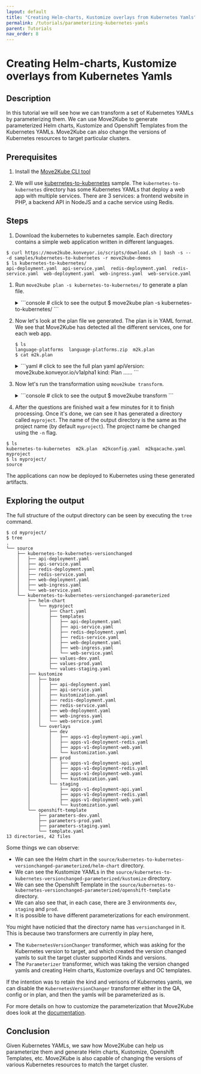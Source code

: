```yaml
---
layout: default
title: "Creating Helm-charts, Kustomize overlays from Kubernetes Yamls"
permalink: /tutorials/parameterizing-kubernetes-yamls
parent: Tutorials
nav_order: 8
---
```


# Creating Helm-charts, Kustomize overlays from Kubernetes Yamls

## Description

In this tutorial we will see how we can transform a set of Kubernetes YAMLs by parameterizing them.
We can use Move2Kube to generate parameterized Helm charts, Kustomize and Openshift Templates from the Kubernetes YAMLs.
Move2Kube can also change the versions of Kubernetes resources to target particular clusters.

## Prerequisites

1. Install the [Move2Kube CLI tool](https://move2kube.konveyor.io/installation/cli)

1. We will use [kubernetes-to-kubernetes](https://github.com/konveyor/move2kube-demos/tree/main/samples/kubernetes-to-kubernetes) sample. The `kubernetes-to-kubernetes` directory has some Kubernetes YAMLs that deploy a web app with multiple services. There are 3 services: a frontend website in PHP, a backend API in NodeJS and a cache service using Redis.

## Steps

1. Download the kubernetes to kubernetes sample. Each directory contains a simple web application written in different languages.
  ```console
  $ curl https://move2kube.konveyor.io/scripts/download.sh | bash -s -- -d samples/kubernetes-to-kubernetes -r move2kube-demos
  $ ls kubernetes-to-kubernetes/
  api-deployment.yaml  api-service.yaml  redis-deployment.yaml  redis-service.yaml  web-deployment.yaml  web-ingress.yaml  web-service.yaml
  ```

1. Run `move2kube plan -s kubernetes-to-kubernetes/` to generate a plan file.
    <details markdown="block">
    <summary markdown="block">
    ```console
    # click to see the output
    $ move2kube plan -s kubernetes-to-kubernetes/
    ```
    </summary>
    ```console
    $ move2kube plan -s language-platforms
    INFO[0000] Configuration loading done
    INFO[0000] Planning Transformation - Base Directory
    INFO[0000] [ComposeAnalyser] Planning transformation
    INFO[0000] [ComposeAnalyser] Done
    INFO[0000] [CloudFoundry] Planning transformation
    INFO[0000] [CloudFoundry] Done
    INFO[0000] [DockerfileDetector] Planning transformation
    INFO[0000] [DockerfileDetector] Done
    INFO[0000] [Base Directory] Identified 0 named services and 0 to-be-named services
    INFO[0000] Transformation planning - Base Directory done
    INFO[0000] Planning Transformation - Directory Walk
    INFO[0000] Identified 1 named services and 0 to-be-named services in .
    INFO[0000] Identified 1 named services and 0 to-be-named services in .
    INFO[0000] Transformation planning - Directory Walk done
    INFO[0000] [Directory Walk] Identified 1 named services and 1 to-be-named services
    INFO[0000] [Named Services] Identified 1 named services
    INFO[0000] No of services identified : 1
    INFO[0000] Plan can be found at [/home/user/code/remote/github.com/konveyor/temp/t2/m2k.plan].
    ```
    </details>

1. Now let's look at the plan file we generated. The plan is in YAML format. We see that Move2Kube has detected all the different services, one for each web app.

    ```console
    $ ls
    language-platforms	language-platforms.zip	m2k.plan
    $ cat m2k.plan 
    ```

    <details markdown="block">
    <summary markdown="block">
    ```yaml
    # click to see the full plan yaml
    apiVersion: move2kube.konveyor.io/v1alpha1
    kind: Plan
    ......
    ```
    </summary>
    ```yaml
    apiVersion: move2kube.konveyor.io/v1alpha1
    kind: Plan
    metadata:
      name: myproject
    spec:
      sourceDir: kubernetes-to-kubernetes
      services:
        myproject:
          - transformerName: KubernetesVersionChanger
            type: KubernetesOrgYamlsInSource
            paths:
              KubernetesYamls:
                - .
              ServiceDirPath:
                - .
          - transformerName: Parameterizer
            paths:
              KubernetesYamls:
                - .
              ServiceDirPath:
                - .
      transformers:
        Buildconfig: m2kassets/built-in/transformers/kubernetes/buildconfig/buildconfig.yaml
        CloudFoundry: m2kassets/built-in/transformers/cloudfoundry/cloudfoundry.yaml
        ClusterSelector: m2kassets/built-in/transformers/kubernetes/clusterselector/clusterselector.yaml
        ComposeAnalyser: m2kassets/built-in/transformers/compose/composeanalyser/composeanalyser.yaml
        ComposeGenerator: m2kassets/built-in/transformers/compose/composegenerator/composegenerator.yaml
        ContainerImagesPushScriptGenerator: m2kassets/built-in/transformers/containerimage/containerimagespushscript/containerimagespushscript.yaml
        DockerfileDetector: m2kassets/built-in/transformers/dockerfile/dockerfiledetector/dockerfiledetector.yaml
        DockerfileImageBuildScript: m2kassets/built-in/transformers/dockerfile/dockerimagebuildscript/dockerfilebuildscriptgenerator.yaml
        DockerfileParser: m2kassets/built-in/transformers/dockerfile/dockerfileparser/dockerfileparser.yaml
        DotNetCore-Dockerfile: m2kassets/built-in/transformers/dockerfilegenerator/dotnetcore/dotnetcore.yaml
        EarAnalyser: m2kassets/built-in/transformers/dockerfilegenerator/java/earanalyser/ear.yaml
        EarRouter: m2kassets/built-in/transformers/dockerfilegenerator/java/earrouter/earrouter.yaml
        Golang-Dockerfile: m2kassets/built-in/transformers/dockerfilegenerator/golang/golang.yaml
        Gradle: m2kassets/built-in/transformers/dockerfilegenerator/java/gradle/gradle.yaml
        Jar: m2kassets/built-in/transformers/dockerfilegenerator/java/jar/jar.yaml
        Jboss: m2kassets/built-in/transformers/dockerfilegenerator/java/jboss/jboss.yaml
        Knative: m2kassets/built-in/transformers/kubernetes/knative/knative.yaml
        Kubernetes: m2kassets/built-in/transformers/kubernetes/kubernetes/kubernetes.yaml
        KubernetesVersionChanger: m2kassets/built-in/transformers/kubernetes/kubernetesversionchanger/kubernetesversionchanger.yaml
        Liberty: m2kassets/built-in/transformers/dockerfilegenerator/java/liberty/liberty.yaml
        Maven: m2kassets/built-in/transformers/dockerfilegenerator/java/maven/maven.yaml
        Nodejs-Dockerfile: m2kassets/built-in/transformers/dockerfilegenerator/nodejs/nodejs.yaml
        PHP-Dockerfile: m2kassets/built-in/transformers/dockerfilegenerator/php/php.yaml
        Parameterizer: m2kassets/built-in/transformers/kubernetes/parameterizer/parameterizer.yaml
        Python-Dockerfile: m2kassets/built-in/transformers/dockerfilegenerator/python/python.yaml
        ReadMeGenerator: m2kassets/built-in/transformers/readmegenerator/readmegenerator.yaml
        Ruby-Dockerfile: m2kassets/built-in/transformers/dockerfilegenerator/ruby/ruby.yaml
        Rust-Dockerfile: m2kassets/built-in/transformers/dockerfilegenerator/rust/rust.yaml
        Tekton: m2kassets/built-in/transformers/kubernetes/tekton/tekton.yaml
        Tomcat: m2kassets/built-in/transformers/dockerfilegenerator/java/tomcat/tomcat.yaml
        WarAnalyser: m2kassets/built-in/transformers/dockerfilegenerator/java/waranalyser/war.yaml
        WarRouter: m2kassets/built-in/transformers/dockerfilegenerator/java/warrouter/warrouter.yaml
        WinConsoleApp-Dockerfile: m2kassets/built-in/transformers/dockerfilegenerator/windows/winconsole/winconsole.yaml
        WinSLWebApp-Dockerfile: m2kassets/built-in/transformers/dockerfilegenerator/windows/winsilverlightweb/winsilverlightweb.yaml
        WinWebApp-Dockerfile: m2kassets/built-in/transformers/dockerfilegenerator/windows/winweb/winweb.yaml
        ZuulAnalyser: m2kassets/built-in/transformers/dockerfilegenerator/java/zuul/zuulanalyser.yaml
    ```
    </details>

1. Now let's run the transformation using `move2kube transform`.
    <details markdown="block">
    <summary markdown="block">
    ```console
    # click to see the output
    $ move2kube transform
    ```
    </summary>
    ```console
    $ move2kube transform
    INFO[0000] Detected a plan file at path /home/user/code/remote/github.com/konveyor/temp/t2/m2k.plan. Will transform using this plan.
    ? Select all transformer types that you are interested in:
    ID: move2kube.transformers.types
    Hints:
    [Services that don't support any of the transformer types you are interested in will be ignored.]
     ComposeAnalyser, PHP-Dockerfile, ReadMeGenerator, Ruby-Dockerfile, Tekton, Buildconfig, Golang-Dockerfile, Jar, Knative, Nodejs-Dockerfile, Parameterizer, CloudFoundry,     DockerfileDetector, Kubernetes, Maven, WinWebApp-Dockerfile, Gradle, KubernetesVersionChanger, WarAnalyser, Rust-Dockerfile, WarRouter, ZuulAnalyser, DotNetCore-Dockerfile,    EarRouter, Liberty, Python-Dockerfile, Tomcat, ContainerImagesPushScriptGenerator, DockerfileImageBuildScript, DockerfileParser, ClusterSelector, ComposeGenerator,   EarAnalyser, Jboss, WinConsoleApp-Dockerfile, WinSLWebApp-Dockerfile
    ? Select all services that are needed:
    ID: move2kube.services.[].enable
    Hints:
    [The services unselected here will be ignored.]
     myproject
    INFO[0005] Starting Plan Transformation
    INFO[0005] Iteration 1
    INFO[0005] Iteration 2 - 1 artifacts to process
    INFO[0005] Transformer ClusterSelector processing 1 artifacts
    ? Choose the cluster type:
    ID: move2kube.target.clustertype
    Hints:
    [Choose the cluster type you would like to target]
     Kubernetes
    INFO[0006] Transformer ClusterSelector Done
    INFO[0006] Transformer KubernetesVersionChanger processing 1 artifacts
    INFO[0006] Transformer KubernetesVersionChanger Done
    INFO[0006] Created 1 pathMappings and 1 artifacts. Total Path Mappings : 1. Total Artifacts : 1.
    INFO[0006] Iteration 3 - 1 artifacts to process
    INFO[0006] Transformer Parameterizer processing 1 artifacts
    INFO[0006] Transformer Parameterizer Done
    INFO[0006] Plan Transformation done
    INFO[0006] Transformed target artifacts can be found at [/home/user/code/remote/github.com/konveyor/temp/t2/myproject].
    ```
    </details>

1. After the questions are finished wait a few minutes for it to finish processing. Once it's done, we can see it has generated a directory called `myproject`.
The name of the output directory is the same as the project name (by default `myproject`). The project name be changed using the `-n` flag.

  ```console
  $ ls
  kubernetes-to-kubernetes  m2k.plan  m2kconfig.yaml  m2kqacache.yaml  myproject
  $ ls myproject/
  source
  ```
  The applications can now be deployed to Kubernetes using these generated artifacts.

## Exploring the output

The full structure of the output directory can be seen by executing the `tree` command.
  ```console
  $ cd myproject/
  $ tree
  .
  └── source
      ├── kubernetes-to-kubernetes-versionchanged
      │   ├── api-deployment.yaml
      │   ├── api-service.yaml
      │   ├── redis-deployment.yaml
      │   ├── redis-service.yaml
      │   ├── web-deployment.yaml
      │   ├── web-ingress.yaml
      │   └── web-service.yaml
      └── kubernetes-to-kubernetes-versionchanged-parameterized
          ├── helm-chart
          │   └── myproject
          │       ├── Chart.yaml
          │       ├── templates
          │       │   ├── api-deployment.yaml
          │       │   ├── api-service.yaml
          │       │   ├── redis-deployment.yaml
          │       │   ├── redis-service.yaml
          │       │   ├── web-deployment.yaml
          │       │   ├── web-ingress.yaml
          │       │   └── web-service.yaml
          │       ├── values-dev.yaml
          │       ├── values-prod.yaml
          │       └── values-staging.yaml
          ├── kustomize
          │   ├── base
          │   │   ├── api-deployment.yaml
          │   │   ├── api-service.yaml
          │   │   ├── kustomization.yaml
          │   │   ├── redis-deployment.yaml
          │   │   ├── redis-service.yaml
          │   │   ├── web-deployment.yaml
          │   │   ├── web-ingress.yaml
          │   │   └── web-service.yaml
          │   └── overlays
          │       ├── dev
          │       │   ├── apps-v1-deployment-api.yaml
          │       │   ├── apps-v1-deployment-redis.yaml
          │       │   ├── apps-v1-deployment-web.yaml
          │       │   └── kustomization.yaml
          │       ├── prod
          │       │   ├── apps-v1-deployment-api.yaml
          │       │   ├── apps-v1-deployment-redis.yaml
          │       │   ├── apps-v1-deployment-web.yaml
          │       │   └── kustomization.yaml
          │       └── staging
          │           ├── apps-v1-deployment-api.yaml
          │           ├── apps-v1-deployment-redis.yaml
          │           ├── apps-v1-deployment-web.yaml
          │           └── kustomization.yaml
          └── openshift-template
              ├── parameters-dev.yaml
              ├── parameters-prod.yaml
              ├── parameters-staging.yaml
              └── template.yaml
  13 directories, 42 files
  ```

Some things we can observe:
- We can see the Helm chart in the `source/kubernetes-to-kubernetes-versionchanged-parameterized/helm-chart` directory.
- We can see the Kustomize YAMLs in the `source/kubernetes-to-kubernetes-versionchanged-parameterized/kustomize` directory.
- We can see the Openshift Template in the `source/kubernetes-to-kubernetes-versionchanged-parameterized/openshift-template` directory.
- We can also see that, in each case, there are 3 environments `dev`, `staging` and `prod`.
- It is possible to have different parameterizations for each environment.

You might have noticied that the directory name has `versionchanged` in it. This is because two transformers are currently in play here, 
* The `KubernetesVersionChanger` transformer, which was asking for the Kubernetes version to target, and which created the version changed yamls to suit the target cluster supported Kinds and versions.
* The `Parameterizer` transformer, which was taking the version changed yamls and creating Helm charts, Kustomize overlays and OC templates.

If the intention was to retain the kind and verisons of Kubernetes yamls, we can disable the `KubernetesVersionChanger` transformer either in the QA, config or in plan, and then the yamls will be parameterized as is.

For more details on how to customize the parameterization that Move2Kube does look at the [documentation](/transformers/purpose-built/parameterizer).

## Conclusion

Given Kubernetes YAMLs, we saw how Move2Kube can help us parameterize them and generate Helm charts, Kustomize, Openshift Templates, etc.
Move2Kube is also capable of changing the versions of various Kubernetes resources to match the target cluster.
